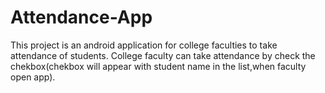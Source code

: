 # Attendance-App

This project is an android application for college faculties to take attendance of students.
College faculty can take attendance by check the chekbox(chekbox will appear with student name in the list,when faculty  open app).
